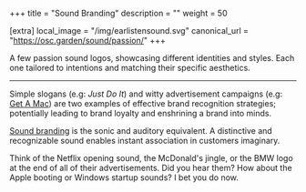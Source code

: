 +++
title = "Sound Branding"
description = ""
weight = 50

[extra]
local_image = "/img/earlistensound.svg"
canonical_url = "https://osc.garden/sound/passion/"
+++

A few passion sound logos, showcasing different identities and styles. Each one
tailored to intentions and matching their specific aesthetics.

---

Simple slogans (e.g: *Just Do It*) and witty advertisement campaigns (e.g: [Get
A Mac](https://en.wikipedia.org/wiki/Get_a_Mac)) are two examples of effective
brand recognition strategies; potentially leading to brand loyalty and
enshrining a brand into minds.

[Sound branding](https://en.wikipedia.org/wiki/Sound_trademark) is the sonic
and auditory equivalent. A distinctive and recognizable sound enables instant
association in customers imaginary.

Think of the Netflix opening sound, the McDonald's jingle, or the BMW logo at
the end of all of their advertisements. Did you hear them? How about the Apple
booting or Windows startup sounds? I bet you do now.
